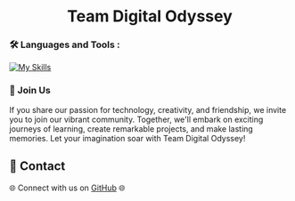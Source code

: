 <h1 align="center">Team Digital Odyssey</h1>

### :hammer_and_wrench: Languages and Tools :

[![My Skills](https://skillicons.dev/icons?i=html,css,js,ts,react,dotnet,cs,dynamodb,mysql,py,git,github)](https://skillicons.dev)


### 🚀 Join Us

If you share our passion for technology, creativity, and friendship, we invite you to join our vibrant community. Together, we'll embark on exciting journeys of learning, create remarkable projects, and make lasting memories. Let your imagination soar with Team Digital Odyssey!

## 📧 Contact

🌐 Connect with us on <a href="https://github.com/EyeSpy-D">GitHub</a> 🌐

